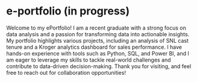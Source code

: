 # e-portfolio (in progress)

Welcome to my ePortfolio! I am a recent graduate with a strong focus on data analysis and a passion for transforming data into actionable insights. My portfolio highlights various projects, including an analysis of SNL cast tenure and a Kroger analytics dashboard for sales performance. I have hands-on experience with tools such as Python, SQL, and Power BI, and I am eager to leverage my skills to tackle real-world challenges and contribute to data-driven decision-making. Thank you for visiting, and feel free to reach out for collaboration opportunities!
